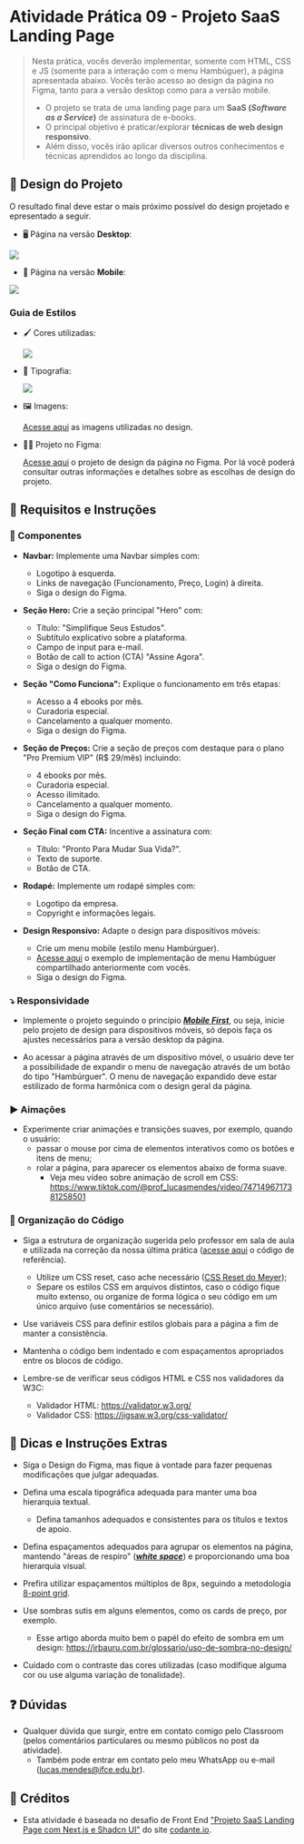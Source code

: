 # Atividade Prática 09 - Projeto SaaS Landing Page

> Nesta prática, vocês deverão implementar, somente com HTML, CSS e JS (somente para a interação com o menu Hambúguer), a página apresentada abaixo. Vocês terão acesso ao design da página no Figma, tanto para a versão desktop como para a versão mobile.
> - O projeto se trata de uma landing page para um **SaaS (*Software as a Service*)** de assinatura de e-books.
> - O principal objetivo é praticar/explorar **técnicas de web design responsivo**.
> - Além disso, vocês irão aplicar diversos outros conhecimentos e técnicas aprendidos ao longo da disciplina.

## 🎨 Design do Projeto

O resultado final deve estar o mais próximo possível do design projetado e epresentado a seguir.

- 🖥️ Página na versão **Desktop**:
<img src="./img-instrucoes/Desktop.png" style="display: block">

- 📱 Página na versão **Mobile**:
<img src="./img-instrucoes/Mobile.png" style="display: block">

### Guia de Estilos

- 🖌️ Cores utilizadas:

    <img src="./img-instrucoes/Cores.png" style="display: block">

- 🔡 Tipografia:

    <img src="./img-instrucoes/Tipografia.png" style="display: block">

- 🖼️ Imagens:

    [Acesse aqui](./imgs/) as imagens utilizadas no design.

- 👨‍💻 Projeto no Figma:

    [Acesse aqui](https://www.figma.com/design/BdJp4YtJBRQmNy0lWN00Tk/%5BMini-projeto%5D-SaaS-Landing-Page?node-id=6410-853&t=0n0OoWPzMespjII8-1) o projeto de design da página no Figma. Por lá você poderá consultar outras informações e detalhes sobre as escolhas de design do projeto.

## 🎯 Requisitos e Instruções

### 🔷 Componentes

- **Navbar:** Implemente uma Navbar simples com:
    - Logotipo à esquerda.
    - Links de navegação (Funcionamento, Preço, Login) à direita.
    - Siga o design do Figma.

- **Seção Hero:** Crie a seção principal "Hero" com:
    - Título: "Simplifique Seus Estudos".
    - Subtítulo explicativo sobre a plataforma.
    - Campo de input para e-mail.
    - Botão de call to action (CTA) "Assine Agora".
    - Siga o design do Figma.

- **Seção "Como Funciona":** Explique o funcionamento em três etapas:
    - Acesso a 4 ebooks por mês.
    - Curadoria especial.
    - Cancelamento a qualquer momento.
    - Siga o design do Figma.

- **Seção de Preços:** Crie a seção de preços com destaque para o plano "Pro Premium VIP" (R$ 29/mês) incluindo:
    - 4 ebooks por mês.
    - Curadoria especial.
    - Acesso ilimitado.
    - Cancelamento a qualquer momento.
    - Siga o design do Figma.

- **Seção Final com CTA:** Incentive a assinatura com:
    - Título: "Pronto Para Mudar Sua Vida?".
    - Texto de suporte.
    - Botão de CTA.

- **Rodapé:** Implemente um rodapé simples com:
    - Logotipo da empresa.
    - Copyright e informações legais.

- **Design Responsivo:** Adapte o design para dispositivos móveis:
    - Crie um menu mobile (estilo menu Hambúrguer).
    - [Acesse aqui](https://codepen.io/prof_lucasmendes/pen/RNwZdXK) o exemplo de implementação de menu Hambúguer compartilhado anteriormente com vocês.
    - Siga o design do Figma.

### ⤵️ Responsividade

- Implemente o projeto seguindo o princípio [***Mobile First***](https://blog.apiki.com/mobile-first-o-conceito-e-sua-aplicabilidade/), ou seja, inicie pelo projeto de design para dispositivos móveis, só depois faça os ajustes necessários para a versão desktop da página.

- Ao acessar a página através de um dispositivo móvel, o usuário deve ter a possibilidade de expandir o menu de navegação através de um botão do tipo "Hambúrguer". O menu de navegação expandido deve estar estilizado de forma harmônica com o design geral da página.

### ▶️ Aimações 

- Experimente criar animações e transições suaves, por exemplo, quando o usuário:
    - passar o mouse por cima de elementos interativos como os botões e itens de menu;
    - rolar a página, para aparecer os elementos abaixo de forma suave.
        - Veja meu vídeo sobre animação de scroll em CSS: https://www.tiktok.com/@prof_lucasmendes/video/7471496717381258501

### 📑 Organização do Código

- Siga a estrutura de organização sugerida pelo professor em sala de aula e utilizada na correção da nossa última prática ([acesse aqui](https://github.com/lucas-lfm/tweb-ads-base-2024.2/tree/main/atividades/atv08-lp-login/correcao-referencia) o código de referência).
    - Utilize um CSS reset, caso ache necessário ([CSS Reset do Meyer](https://meyerweb.com/eric/tools/css/reset/));
    - Separe os estilos CSS em arquivos distintos, caso o código fique muito extenso, ou organize de forma lógica o seu código em um único arquivo (use comentários se necessário).

- Use variáveis CSS para definir estilos globais para a página a fim de manter a consistência.

- Mantenha o código bem indentado e com espaçamentos apropriados entre os blocos de código.

- Lembre-se de verificar seus códigos HTML e CSS nos validadores da W3C:
    - Validador HTML: https://validator.w3.org/
    - Validador CSS: https://jigsaw.w3.org/css-validator/

## 🚀 Dicas e Instruções Extras

- Siga o Design do Figma, mas fique à vontade para fazer pequenas modificações que julgar adequadas.

- Defina uma escala tipográfica adequada para manter uma boa hierarquia textual.
    - Defina tamanhos adequados e consistentes para os títulos e textos de apoio.

- Defina espaçamentos adequados para agrupar os elementos na página, mantendo "áreas de respiro" ([***white space***](https://www.eliascury.com.br/glossario/entenda-o-conceito-de-white-space-no-design/)) e proporcionando uma boa hierarquia visual.

- Prefira utilizar espaçamentos múltiplos de 8px, seguindo a metodologia [8-point grid](https://medium.com/design-bootcamp/designing-in-the-8pt-grid-system-f3c1183ea6e8).

- Use sombras sutis em alguns elementos, como os cards de preço, por exemplo.
    - Esse artigo aborda muito bem o papél do efeito de sombra em um design: https://jrbauru.com.br/glossario/uso-de-sombra-no-design/

- Cuidado com o contraste das cores utilizadas (caso modifique alguma cor ou use alguma variação de tonalidade).

## ❓ Dúvidas

- Qualquer dúvida que surgir, entre em contato comigo pelo Classroom (pelos comentários particulares ou mesmo públicos no post da atividade).
    - Também pode entrar em contato pelo meu WhatsApp ou e-mail (lucas.mendes@ifce.edu.br).


## 🔁 Créditos

- Esta atividade é baseada no desafio de Front End ["Projeto SaaS Landing Page com Next.js e Shadcn UI"](https://codante.io/mini-projetos/saas-landing-page-com-nextjs-e-shadcn-ui) do site [codante.io](https://codante.io/).

